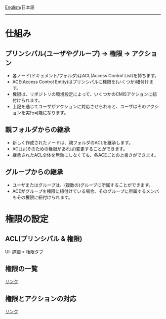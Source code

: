 [English](https://github.com/aegif/NemakiWare/wiki/Permission)/日本語 
***
# 仕組み
## プリンシパル(ユーザやグループ) → 権限 → アクション
- 各ノード(ドキュメント/フォルダ)はACL(Access Control List)を持ちます。
- ACE(Access Control Entity)はプリンシパルに権限を(いくつか)紐付けます。
- 権限は、リポジトリの環境設定によって、いくつかのCMISアクションに紐付けられます。
- 上記を通じてユーザがアクションに対応させられると、ユーザはそのアクションを実行可能になります。

## 親フォルダからの継承
- 新しく作成されたノードは、親フォルダのACLを継承します。
- ACLは(そのための権限があれば)変更することができます。
- 継承されたACL全体を無効にしなくても、各ACEごとの上書きができます。

## グループからの継承
- ユーザまたはグループは、(複数の)グループに所属することができます。
- ACEがグループを権限に紐付けている場合、そのグループに所属するメンバもその権限に紐付けられます。

# 権限の設定
## ACL(プリンシパル & 権限)
UI: 詳細 > 権限タブ

## 権限の一覧
[リンク](https://github.com/aegif/NemakiWare/wiki/Configuration%28Repository%29:-Property#permission)  

## 権限とアクションの対応
[リンク](https://github.com/aegif/NemakiWare/wiki/Configuration%28Repository%29:-Property#permission)